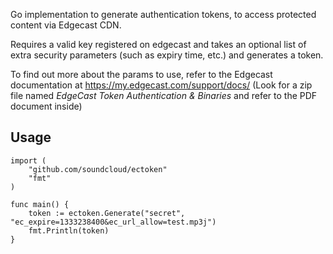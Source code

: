 Go implementation to generate authentication tokens, to access protected content via Edgecast CDN.

Requires a valid key registered on edgecast and takes an optional list of extra security parameters (such as expiry time, etc.) and generates a token.

To find out more about the params to use, refer to the Edgecast documentation at <https://my.edgecast.com/support/docs/> (Look for a zip file named _EdgeCast Token Authentication & Binaries_ and refer to the PDF document inside)

## Usage

```
import (
    "github.com/soundcloud/ectoken"
    "fmt"
)

func main() {
    token := ectoken.Generate("secret", "ec_expire=1333238400&ec_url_allow=test.mp3j")
    fmt.Println(token)
}
```

